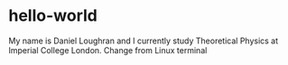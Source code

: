 # hello-world
My name is Daniel Loughran and I currently study Theoretical Physics at Imperial College London.
Change from Linux terminal
